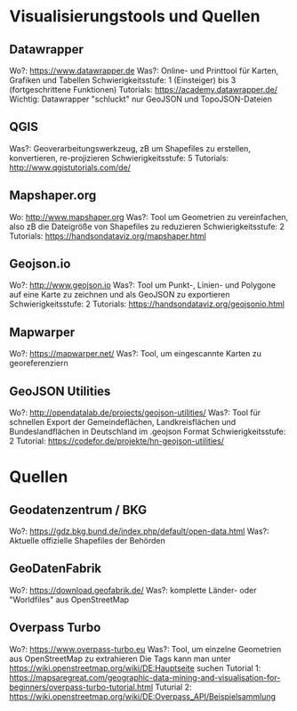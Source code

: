 # Visualisierungstools und Quellen

## Datawrapper 
Wo?: https://www.datawrapper.de
Was?: Online- und Printtool für Karten, Grafiken und Tabellen
Schwierigkeitsstufe: 1 (Einsteiger) bis 3 (fortgeschrittene Funktionen)
Tutorials: https://academy.datawrapper.de/
Wichtig: Datawrapper "schluckt" nur GeoJSON und TopoJSON-Dateien

## QGIS
Was?: Geoverarbeitungswerkzeug, zB um Shapefiles zu erstellen, konvertieren, re-projizieren
Schwierigkeitsstufe: 5
Tutorials: http://www.qgistutorials.com/de/

## Mapshaper.org
Wo: http://www.mapshaper.org
Was?: Tool um Geometrien zu vereinfachen, also zB die Dateigröße von Shapefiles zu reduzieren
Schwierigkeitsstufe: 2
Tutorials: https://handsondataviz.org/mapshaper.html

## Geojson.io
Wo?: http://www.geojson.io
Was?: Tool um Punkt-, Linien- und Polygone auf eine Karte zu zeichnen und als GeoJSON zu exportieren
Schwierigkeitsstufe: 2
Tutorials: https://handsondataviz.org/geojsonio.html

## Mapwarper
Wo?: https://mapwarper.net/
Was?: Tool, um eingescannte Karten zu georeferenziern

## GeoJSON Utilities
Wo?: http://opendatalab.de/projects/geojson-utilities/
Was?: Tool für schnellen Export der Gemeindeflächen, Landkreisflächen und Bundeslandflächen in Deutschland im .geojson Format
Schwierigkeitsstufe: 2
Tutorial: https://codefor.de/projekte/hn-geojson-utilities/

# Quellen

## Geodatenzentrum / BKG
Wo?: https://gdz.bkg.bund.de/index.php/default/open-data.html
Was?: Aktuelle offizielle Shapefiles der Behörden

## GeoDatenFabrik
Wo?: https://download.geofabrik.de/
Was?: komplette Länder- oder "Worldfiles" aus OpenStreetMap

## Overpass Turbo
Wo?: https://www.overpass-turbo.eu
Was?: Tool, um einzelne Geometrien aus OpenStreetMap zu extrahieren
Die Tags kann man unter https://wiki.openstreetmap.org/wiki/DE:Hauptseite suchen
Tutorial 1: https://mapsaregreat.com/geographic-data-mining-and-visualisation-for-beginners/overpass-turbo-tutorial.html
Tuturial 2: https://wiki.openstreetmap.org/wiki/DE:Overpass_API/Beispielsammlung
